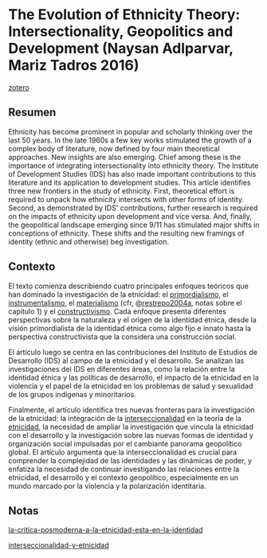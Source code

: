 # The Evolution of Ethnicity Theory: Intersectionality, Geopolitics and Development (Naysan Adlparvar, Mariz Tadros 2016)

[zotero](zotero://select/items/@adlparvar&tadros2016)

## Resumen

Ethnicity has become prominent in popular and scholarly thinking over the last 50 years. In the late 1960s a few key works stimulated the growth of a complex body of literature, now defined by four main theoretical approaches. New insights are also emerging. Chief among these is the importance of integrating intersectionality into ethnicity theory. The Institute of Development Studies (IDS) has also made important contributions to this literature and its application to development studies. This article identifies three new frontiers in the study of ethnicity. First, theoretical effort is required to unpack how ethnicity intersects with other forms of identity. Second, as demonstrated by IDS' contributions, further research is required on the impacts of ethnicity upon development and vice versa. And, finally, the geopolitical landscape emerging since 9/11 has stimulated major shifts in conceptions of ethnicity. These shifts and the resulting new framings of identity (ethnic and otherwise) beg investigation.

## Contexto

El texto comienza describiendo cuatro principales enfoques teóricos que han dominado la investigación de la etnicidad: el [primordialismo](primordialismo.md), el [instrumentalismo](instrumentalismo.md), el [materialismo](materialismo.md) (cfr, [@restrepo2004a](@restrepo2004a.md), notas sobre el capítulo 1) y el [constructivismo](constructivismo.md). Cada enfoque presenta diferentes perspectivas sobre la naturaleza y el origen de la identidad étnica, desde la visión primordialista de la identidad étnica como algo fijo e innato hasta la perspectiva constructivista que la considera una construcción social.

El artículo luego se centra en las contribuciones del Instituto de Estudios de Desarrollo (IDS) al campo de la etnicidad y el desarrollo. Se analizan las investigaciones del IDS en diferentes áreas, como la relación entre la identidad étnica y las políticas de desarrollo, el impacto de la etnicidad en la violencia y el papel de la etnicidad en los problemas de salud y sexualidad de los grupos indígenas y minoritarios.

Finalmente, el artículo identifica tres nuevas fronteras para la investigación de la etnicidad: la integración de la [interseccionalidad](interseccional.md) en la teoría de la [etnicidad](etnicidad.md), la necesidad de ampliar la investigación que vincula la etnicidad con el desarrollo y la investigación sobre las nuevas formas de identidad y organización social impulsadas por el cambiante panorama geopolítico global. El artículo argumenta que la interseccionalidad es crucial para comprender la complejidad de las identidades y las dinámicas de poder, y enfatiza la necesidad de continuar investigando las relaciones entre la etnicidad, el desarrollo y el contexto geopolítico, especialmente en un mundo marcado por la violencia y la polarización identitaria.

## Notas

[la-critica-posmoderna-a-la-etnicidad-esta-en-la-identidad](la-critica-posmoderna-a-la-etnicidad-esta-en-la-identidad.md)

[interseccionalidad-y-etnicidad](interseccionalidad-y-etnicidad.md)
